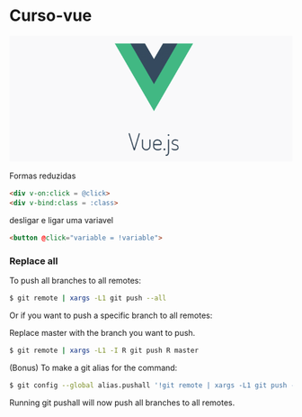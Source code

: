 # Curso-vue 
![VueIcon](dom/img/vuejs_logo.png)

Formas reduzidas
```html
<div v-on:click = @click>
<div v-bind:class = :class>
```

desligar e ligar uma variavel
```html
<button @click="variable = !variable">
```

### Replace all
To push all branches to all remotes:

```sh
$ git remote | xargs -L1 git push --all
```

Or if you want to push a specific branch to all remotes:

Replace master with the branch you want to push.

```sh
$ git remote | xargs -L1 -I R git push R master
```

(Bonus) To make a git alias for the command:

```sh
$ git config --global alias.pushall '!git remote | xargs -L1 git push --all'
```

Running git pushall will now push all branches to all remotes.
